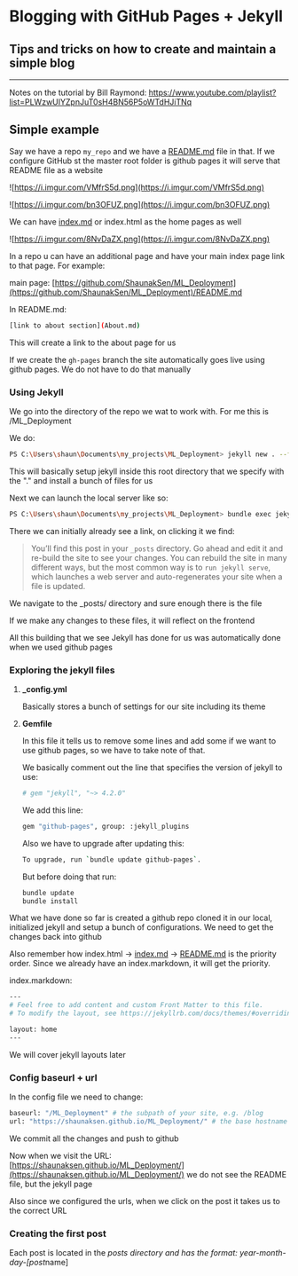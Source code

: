 # Blogging with GitHub Pages + Jekyll

## Tips and tricks on how to create and maintain a simple blog

---

Notes on the tutorial by Bill Raymond: https://www.youtube.com/playlist?list=PLWzwUIYZpnJuT0sH4BN56P5oWTdHJiTNq

## Simple example

Say we have a repo `my_repo` and we have a [README.md](http://readme.md) file in that. If we configure GitHub st the master root folder is github pages it will serve that README file as a website

![https://i.imgur.com/VMfrS5d.png](https://i.imgur.com/VMfrS5d.png)

![https://i.imgur.com/bn3OFUZ.png](https://i.imgur.com/bn3OFUZ.png)

We can have [index.md](http://index.md) or index.html as the home pages as well

![https://i.imgur.com/8NvDaZX.png](https://i.imgur.com/8NvDaZX.png)

In a repo u can have an additional page and have your main index page link to that page. For example:

main page: [https://github.com/ShaunakSen/ML_Deployment](https://github.com/ShaunakSen/ML_Deployment)/README.md

In README.md:

```bash
[link to about section](About.md)
```

This will create a link to the about page for us

If we create the `gh-pages` branch the site automatically goes live using github pages. We do not have to do that manually

### Using Jekyll

We go into the directory of the repo we wat to work with. For me this is /ML_Deployment

We do:

```bash
PS C:\Users\shaun\Documents\my_projects\ML_Deployment> jekyll new . --force
```

This will basically setup jekyll inside this root directory that we specify with the "." and install a bunch of files for us

Next we can launch the local server like so:

```bash
PS C:\Users\shaun\Documents\my_projects\ML_Deployment> bundle exec jekyll serve
```

There we can initially already see a link, on clicking it we find:

> You’ll find this post in your `_posts` directory. Go ahead and edit it and re-build the site to see your changes. You can rebuild the site in many different ways, but the most common way is to `run jekyll serve`, which launches a web server and auto-regenerates your site when a file is updated.

We navigate to the _posts/ directory and sure enough there is the file

If we make any changes to these files, it will reflect on the frontend

All this building that we see Jekyll has done for us was automatically done when we used github pages

### Exploring the jekyll files

1. **_config.yml**

    Basically stores a bunch of settings for our site including its theme

2. **Gemfile**

    In this file it tells us to remove some lines and add some if we want to use github pages, so we have to take note of that.

    We basically comment out the line that specifies the version of jekyll to use:

    ```bash
    # gem "jekyll", "~> 4.2.0"
    ```

    We add this line:

    ```bash
    gem "github-pages", group: :jekyll_plugins
    ```

    Also we have to upgrade after updating this:

    ```bash
    To upgrade, run `bundle update github-pages`.
    ```

    But before doing that run:

    ```bash
    bundle update
    bundle install
    ```

What we have done so far is created a github repo cloned it in our local, initialized jekyll and setup a bunch of configurations. We need to get the changes back into github

Also remember how index.html → [index.md](http://index.md) → [README.md](http://readme.md) is the priority order. Since we already have an index.markdown, it will get the priority. 

index.markdown:

```bash
---
# Feel free to add content and custom Front Matter to this file.
# To modify the layout, see https://jekyllrb.com/docs/themes/#overriding-theme-defaults

layout: home
---
```

We will cover jekyll layouts later

### Config baseurl + url

In the config file we need to change:

```bash
baseurl: "/ML_Deployment" # the subpath of your site, e.g. /blog
url: "https://shaunaksen.github.io/ML_Deployment/" # the base hostname & protocol for your site, e.g. http://example.com
```

We commit all the changes and push to github

Now when we visit the URL: [https://shaunaksen.github.io/ML_Deployment/](https://shaunaksen.github.io/ML_Deployment/)  we do not see the README file, but the jekyll page

Also since we configured the urls, when we click on the post it takes us to the correct URL

### Creating the first post

Each post is located in the *posts directory and has the format: year-month-day-[post*name]